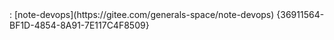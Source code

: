 <!link!>: [note-devops](https://gitee.com/generals-space/note-devops) {36911564-BF1D-4854-8A91-7E117C4F8509}
